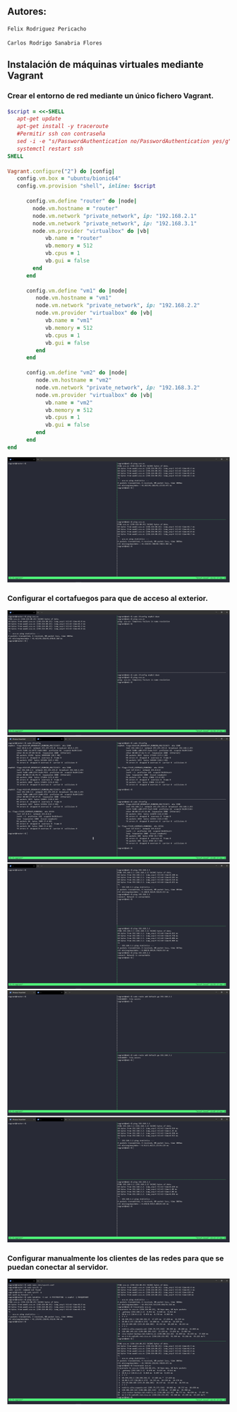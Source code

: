 ## Autores:
    Felix Rodriguez Pericacho

    Carlos Rodrigo Sanabria Flores
## Instalación de máquinas virtuales mediante Vagrant
### Crear el entorno de red mediante un único fichero Vagrant.
```rb
$script = <<-SHELL
   apt-get update
   apt-get install -y traceroute
   #Permitir ssh con contraseña
   sed -i -e "s/PasswordAuthentication no/PasswordAuthentication yes/g" /etc/ssh/sshd_config
   systemctl restart ssh
SHELL

Vagrant.configure("2") do |config|
   config.vm.box = "ubuntu/bionic64"
   config.vm.provision "shell", inline: $script

	  config.vm.define "router" do |node|
	  	node.vm.hostname = "router"
		node.vm.network "private_network", ip: "192.168.2.1"
		node.vm.network "private_network", ip: "192.168.3.1"
		node.vm.provider "virtualbox" do |vb|
			vb.name = "router"
		    vb.memory = 512
		    vb.cpus = 1
		    vb.gui = false
	  	end
	  end
   
      config.vm.define "vm1" do |node|
         node.vm.hostname = "vm1"
         node.vm.network "private_network", ip: "192.168.2.2"
		 node.vm.provider "virtualbox" do |vb|
            vb.name = "vm1"
            vb.memory = 512
            vb.cpus = 1
            vb.gui = false
         end
      end
      
      config.vm.define "vm2" do |node|
         node.vm.hostname = "vm2"
         node.vm.network "private_network", ip: "192.168.3.2"
         node.vm.provider "virtualbox" do |vb|
            vb.name = "vm2"
            vb.memory = 512
            vb.cpus = 1
            vb.gui = false
         end
      end
end
```
![](./cap_as/Captura1.PNG)
### Configurar el cortafuegos para que de acceso al exterior.
![](./cap_as/Captura2.PNG)
![](./cap_as/Captura5.PNG)
![](./cap_as/Captura3.PNG)
![](./cap_as/Captura6.PNG)
![](./cap_as/Captura7.PNG)
### Configurar manualmente los clientes de las redes para que se puedan conectar al servidor.
![](./cap_as/Captura4.PNG)